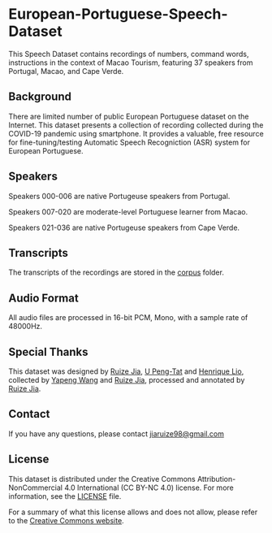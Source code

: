 # European-Portuguese-Speech-Dataset

This Speech Dataset contains recordings of numbers, command words, instructions in the context of Macao Tourism, featuring 37 speakers from Portugal, Macao, and Cape Verde. 

## Background

There are limited number of public European Portuguese dataset on the Internet. This dataset presents a collection of recording collected during the COVID-19 pandemic using smartphone. It provides a valuable, free resource for fine-tuning/testing Automatic Speech Recogniction (ASR) system for European Portuguese.

## Speakers

Speakers 000-006 are native Portugeuse speakers from Portugal.

Speakers 007-020 are moderate-level Portuguese learner from Macao.

Speakers 021-036 are native Portugeuse speakers from Cape Verde.

## Transcripts

The transcripts of the recordings are stored in the [corpus](corpus) folder.

## Audio Format

All audio files are processed in 16-bit PCM, Mono, with a sample rate of 48000Hz.

## Special Thanks

This dataset was designed by [Ruize Jia](mailto:jiaruize98@gmail.com), [U Peng-Tat](mailto:upengtat01@gmail.com) and [Henrique Lio](mailto:w.hankielio@gmail.com), collected by [Yapeng Wang](mailto:yapengwang@mpu.edu.mo) and [Ruize Jia](mailto:jiaruize98@gmail.com), processed and annotated by [Ruize Jia](mailto:jiaruize98@gmail.com).

## Contact

If you have any questions, please contact [jiaruize98@gmail.com](mailto:jiaruize98@gmail.com)

## License

This dataset is distributed under the Creative Commons Attribution-NonCommercial 4.0 International (CC BY-NC 4.0) license. For more information, see the [LICENSE](LICENSE.md) file.

For a summary of what this license allows and does not allow, please refer to the [Creative Commons website](https://creativecommons.org/licenses/by-nc/4.0/).
